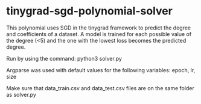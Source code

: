 # tinygrad-sgd-polynomial-solver

This polynomial uses SGD in the tinygrad framework to predict the degree and coefficients of a dataset. A model is trained for each possible value of the degree (<5) and the one with the lowest loss becomes the predicted degree.

Run by using the command: python3 solver.py

Argparse was used with default values for the following variables: epoch, lr, size

Make sure that data_train.csv and data_test.csv files are on the same folder as solver.py
